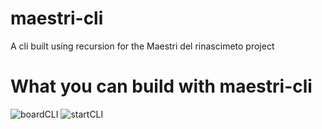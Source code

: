 # maestri-cli
A cli built using recursion for the Maestri del rinascimeto project

# What you can build with maestri-cli
![boardCLI](https://user-images.githubusercontent.com/36551215/152585233-5c3487ba-6e5c-4e40-9875-17b292e4c101.png)
![startCLI](https://user-images.githubusercontent.com/36551215/152585247-ac278656-d49f-4d2e-875f-6dd7f58c3242.png)
